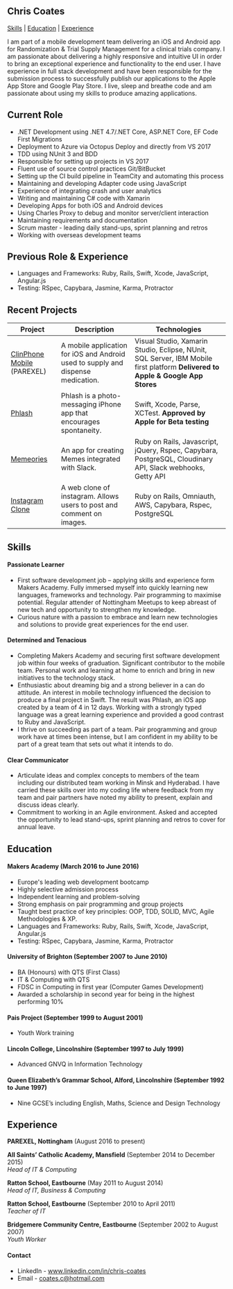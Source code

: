 ## Chris Coates
[Skills](#Skills) | [Education](#Education) | [Experience](#Experience)

I am part of a mobile development team delivering an iOS and Android app for Randomization & Trial Supply Management for a clinical trials company. I am passionate about delivering a highly responsive and intuitive UI in order to bring an exceptional experience and functionality to the end user. I have experience in full stack development and have been responsible for the submission process to successfully publish our applications to the Apple App Store and Google Play Store. I live, sleep and breathe code and am passionate about using my skills to produce amazing applications.

## Current Role
- .NET Development using .NET 4.7/.NET Core, ASP.NET Core, EF Code First Migrations
- Deployment to Azure via Octopus Deploy and directly from VS 2017
- TDD using NUnit 3 and BDD
- Responsible for setting up projects in VS 2017
- Fluent use of source control practices Git/BitBucket
- Setting up the CI build pipeline in TeamCity and automating this process
- Maintaining and developing Adapter code using JavaScript
- Experience of integrating crash and user analytics
- Writing and maintaining C# code with Xamarin
- Developing Apps for both iOS and Android devices
- Using Charles Proxy to debug and monitor server/client interaction
- Maintaining requirements and documentation
- Scrum master - leading daily stand-ups, sprint planning and retros
- Working with overseas development teams

## Previous Role & Experience
- Languages and Frameworks: Ruby, Rails, Swift, Xcode, JavaScript, Angular.js
- Testing: RSpec, Capybara, Jasmine, Karma, Protractor

## Recent Projects
| Project                 | Description             | Technologies            |
|-------------------------|-------------------------|-------------------------|
| [ClinPhone Mobile](https://play.google.com/store/apps/details?id=com.parexel.mobile.rtsm) (PAREXEL) | A mobile application for iOS and Android used to supply and dispense medication. | Visual Studio, Xamarin Studio, Eclipse, NUnit, SQL Server, IBM Mobile first platform **Delivered to Apple & Google App Stores** |
| [Phlash](https://github.com/chriscoates/phlash) | Phlash is a photo-messaging iPhone app that encourages spontaneity. | Swift, Xcode, Parse, XCTest. **Approved by Apple for Beta testing**   |
| [Memeories](https://github.com/chriscoates/memeories) | An app for creating Memes integrated with Slack.   | Ruby on Rails, Javascript, jQuery, Rspec, Capybara, PostgreSQL, Cloudinary API, Slack webhooks, Getty API             |
| [Instagram Clone](https://github.com/chriscoates/instagramclone) | A web clone of instagram. Allows users to post and comment on images. | Ruby on Rails, Omniauth, AWS, Capybara, Rspec, PostgreSQL |

## <a name="Skills">Skills</a>

#### Passionate Learner

- First software development job – applying skills and experience form Makers Academy. Fully immersed myself into quickly learning new languages, frameworks and technology. Pair programming to maximise potential. Regular attender of Nottingham Meetups to keep abreast of new tech and opportunity to strengthen my knowledge.
- Curious nature with a passion to embrace and learn new technologies and solutions to provide great experiences for the end user.

#### Determined and Tenacious
- Completing Makers Academy and securing first software development job within four weeks of graduation. Significant contributor to the mobile team. Personal work and learning at home to enrich and bring in new initiatives to the technology stack.
-	Enthusiastic about dreaming big and a strong believer in a can do attitude. An interest in mobile technology influenced the decision to produce a final project in Swift. The result was Phlash, an iOS app created by a team of 4 in 12 days. Working with a strongly typed language was a great learning experience and provided a good contrast to Ruby and JavaScript.
-	I thrive on succeeding as part of a team. Pair programming and group work have at times been intense, but I am confident in my ability to be part of a great team that sets out what it intends to do.

#### Clear Communicator

-	Articulate ideas and complex concepts to members of the team including our distributed team working in Minsk and Hyderabad. I have carried these skills over into my coding life where feedback from my team and pair partners have noted my ability to present, explain and discuss ideas clearly.
-	Commitment to working in an Agile environment. Asked and accepted the opportunity to lead stand-ups, sprint planning and retros to cover for annual leave.

## <a name="Education">Education</a>

#### Makers Academy (March 2016 to June 2016)

- Europe's leading web development bootcamp
- Highly selective admission process
- Independent learning and problem-solving
- Strong emphasis on pair programming and group projects
- Taught best practice of key principles: OOP, TDD, SOLID, MVC, Agile Methodologies & XP.
- Languages and Frameworks: Ruby, Rails, Swift, Xcode, JavaScript, Angular.js
- Testing: RSpec, Capybara, Jasmine, Karma, Protractor

#### University of Brighton (September 2007 to June 2010)

- BA (Honours) with QTS (First Class)
- IT & Computing with QTS
- FDSC in Computing in first year (Computer Games Development)
- Awarded a scholarship in second year for being in the highest performing 10%

#### Pais Project (September 1999 to August 2001)

- Youth Work training

#### Lincoln College, Lincolnshire (September 1997 to July 1999)

- Advanced GNVQ in Information Technology

#### Queen Elizabeth’s Grammar School, Alford, Lincolnshire (September 1992 to June 1997)

- Nine GCSE’s including English, Maths, Science and Design Technology

## <a name="Experience">Experience</a>

**PAREXEL, Nottingham** (August 2016 to present)

**All Saints’ Catholic Academy, Mansfield** (September 2014 to December 2015)    
*Head of IT & Computing*

**Ratton School, Eastbourne** (May 2011 to August 2014)   
*Head of IT, Business & Computing*

**Ratton School, Eastbourne** (September 2010 to April 2011)   
*Teacher of IT*

**Bridgemere Community Centre, Eastbourne** (September 2002 to August 2007)   
*Youth Worker*

#### Contact

- LinkedIn - www.linkedin.com/in/chris-coates
- Email - coates.c@hotmail.com
